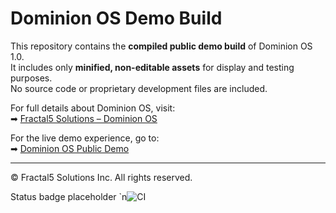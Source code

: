 # Dominion OS Demo Build

This repository contains the **compiled public demo build** of Dominion OS 1.0.  
It includes only **minified, non-editable assets** for display and testing purposes.  
No source code or proprietary development files are included.

For full details about Dominion OS, visit:  
➡ [Fractal5 Solutions – Dominion OS](https://www.fractal5solutions.com/dominion-os)

For the live demo experience, go to:  
➡ [Dominion OS Public Demo](https://fractal5-solutions.github.io/dominion-os-1.0/)

---

© Fractal5 Solutions Inc. All rights reserved.

Status badge placeholder
`n![CI](https://github.com/Fractal5-Solutions/dominion-os-demo-build/actions/workflows/ci.yml/badge.svg)
